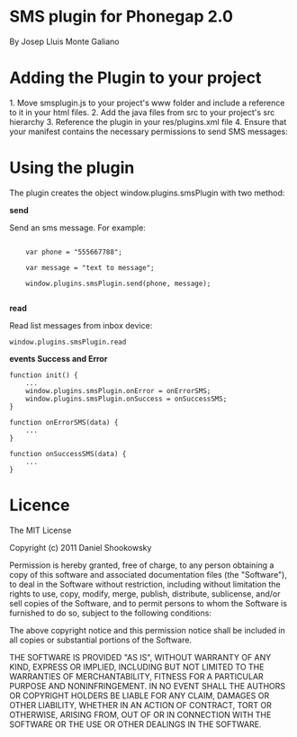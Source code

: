 <h1>SMS plugin for Phonegap 2.0</h1>
By Josep Lluis Monte Galiano


<h1>Adding the Plugin to your project</h1>
1. Move smsplugin.js to your project's www folder and include a reference to it in your html files.
2. Add the java files from src to your project's src hierarchy
3. Reference the plugin in your res/plugins.xml file
4. Ensure that your manifest contains the necessary permissions to send SMS messages:


<h1>Using the plugin</h1>
The plugin creates the object window.plugins.smsPlugin with two method:

<b>send</b>

Send an sms message. For example:

<code>
	var phone = "555667788";<br/>
	var message = "text to message";<br/>
	window.plugins.smsPlugin.send(phone, message);<br/>
</code>

<b>read</b>

Read list messages from inbox device:

<code>window.plugins.smsPlugin.read</code>


<b>events Success and Error</b>

	function init() {
		...
		window.plugins.smsPlugin.onError = onErrorSMS;
		window.plugins.smsPlugin.onSuccess = onSuccessSMS;
	}

	function onErrorSMS(data) {
		...
	}

	function onSuccessSMS(data) {
		...
	}



<h1>Licence</h1>
The MIT License

Copyright (c) 2011 Daniel Shookowsky

Permission is hereby granted, free of charge, to any person obtaining a copy of this software and associated documentation files (the "Software"), to deal in the Software without restriction, including without limitation the rights to use, copy, modify, merge, publish, distribute, sublicense, and/or sell copies of the Software, and to permit persons to whom the Software is furnished to do so, subject to the following conditions:

The above copyright notice and this permission notice shall be included in all copies or substantial portions of the Software.

THE SOFTWARE IS PROVIDED "AS IS", WITHOUT WARRANTY OF ANY KIND, EXPRESS OR IMPLIED, INCLUDING BUT NOT LIMITED TO THE WARRANTIES OF MERCHANTABILITY, FITNESS FOR A PARTICULAR PURPOSE AND NONINFRINGEMENT. IN NO EVENT SHALL THE AUTHORS OR COPYRIGHT HOLDERS BE LIABLE FOR ANY CLAIM, DAMAGES OR OTHER LIABILITY, WHETHER IN AN ACTION OF CONTRACT, TORT OR OTHERWISE, ARISING FROM, OUT OF OR IN CONNECTION WITH THE SOFTWARE OR THE USE OR OTHER DEALINGS IN THE SOFTWARE.
